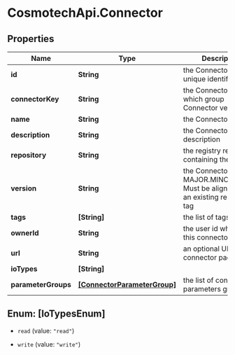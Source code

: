 # CosmotechApi.Connector

## Properties

Name | Type | Description | Notes
------------ | ------------- | ------------- | -------------
**id** | **String** | the Connector version unique identifier | [optional] [readonly] 
**connectorKey** | **String** | the Connector key which group Connector versions | 
**name** | **String** | the Connector name | 
**description** | **String** | the Connector description | [optional] 
**repository** | **String** | the registry repository containing the image | 
**version** | **String** | the Connector version MAJOR.MINOR.PATCH. Must be aligned with an existing repository tag | 
**tags** | **[String]** | the list of tags | [optional] 
**ownerId** | **String** | the user id which own this connector version | [optional] [readonly] 
**url** | **String** | an optional URL link to connector page | [optional] 
**ioTypes** | **[String]** |  | 
**parameterGroups** | [**[ConnectorParameterGroup]**](ConnectorParameterGroup.md) | the list of connector parameters groups | [optional] 



## Enum: [IoTypesEnum]


* `read` (value: `"read"`)

* `write` (value: `"write"`)




